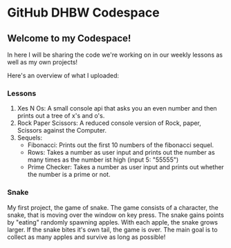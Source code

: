 # GitHub DHBW Codespace

## Welcome to my Codespace!
In here I will be sharing the code we're working on in our weekly lessons as well as my own projects!

Here's an overview of what I uploaded:

### Lessons
1. Xes N Os: A small console api that asks you an even number and then prints out a tree of x's and o's.
2. Rock Paper Scissors: A reduced console version of Rock, paper, Scissors against the Computer.
3. Sequels:
   * Fibonacci: Prints out the first 10 numbers of the fibonacci sequel.
   * Rows: Takes a number as user input and prints out the number as many times as the number ist high (input 5: "55555")
   * Prime Checker: Takes a number as user input and prints out whether the number is a prime or not.

### Snake
My first project, the game of snake.
The game consists of a character, the snake, that is moving over the window on key press. The snake gains points by "eating" randomly spawning apples. With each apple, the snake grows larger. If the snake bites it's own tail, the game is over. The main goal is to collect as many apples and survive as long as possible!
